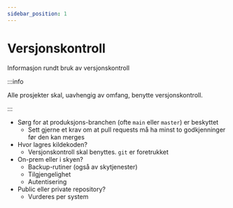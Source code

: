 ```yaml
---
sidebar_position: 1
---
```


# Versjonskontroll

Informasjon rundt bruk av versjonskontroll

:::info

Alle prosjekter skal, uavhengig av omfang, benytte versjonskontroll.

:::

- Sørg for at produksjons-branchen (ofte `main` eller `master`) er beskyttet
    - Sett gjerne et krav om at pull requests må ha minst to godkjenninger før den kan merges
- Hvor lagres kildekoden?
    - Versjonskontroll skal benyttes. `git` er foretrukket
- On-prem eller i skyen?
    - Backup-rutiner (også av skytjenester)
    - Tilgjengelighet
    - Autentisering
- Public eller private repository?
    - Vurderes per system